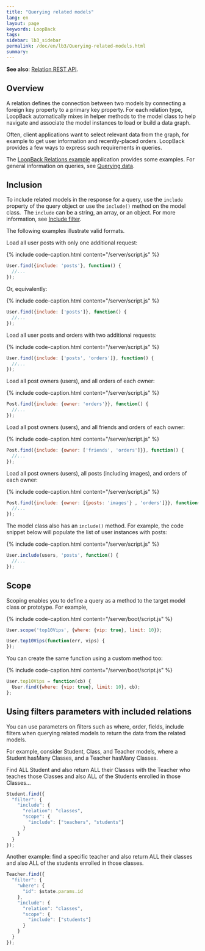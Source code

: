 ```yaml
---
title: "Querying related models"
lang: en
layout: page
keywords: LoopBack
tags:
sidebar: lb3_sidebar
permalink: /doc/en/lb3/Querying-related-models.html
summary:
---
```


**See also**: [Relation REST API](Relation-REST-API.html).

## Overview

A relation defines the connection between two models by connecting a foreign key property to a primary key property.
For each relation type, LoopBack automatically mixes in helper methods to the model class to help navigate and associate the model instances to load or build a data graph.

Often, client applications want to select relevant data from the graph, for example to get user information and recently-placed orders.
LoopBack provides a few ways to express such requirements in queries.

The [LoopBack Relations example](https://github.com/strongloop/loopback-example-relations) application provides some examples.
For general information on queries, see [Querying data](Querying-data.html).

## Inclusion

To include related models in the response for a query, use the `include` property of the query object or use the `include()` method on the model class. 
The `include` can be a string, an array, or an object. For more information, see [Include filter](Include-filter.html).

The following examples illustrate valid formats.

Load all user posts with only one additional request:

{% include code-caption.html content="/server/script.js" %}
```javascript
User.find({include: 'posts'}, function() {
  //...
});
```

Or, equivalently:

{% include code-caption.html content="/server/script.js" %}
```javascript
User.find({include: ['posts']}, function() {
  //...
});
```

Load all user posts and orders with two additional requests:

{% include code-caption.html content="/server/script.js" %}
```javascript
User.find({include: ['posts', 'orders']}, function() {
  //...
});
```

Load all post owners (users), and all orders of each owner:

{% include code-caption.html content="/server/script.js" %}
```javascript
Post.find({include: {owner: 'orders'}}, function() {
  //...
});
```

Load all post owners (users), and all friends and orders of each owner:

{% include code-caption.html content="/server/script.js" %}
```javascript
Post.find({include: {owner: ['friends', 'orders']}}, function() {
  //...
});
```

Load all post owners (users), all posts (including images), and orders of each owner:

{% include code-caption.html content="/server/script.js" %}
```javascript
Post.find({include: {owner: [{posts: 'images'} , 'orders']}}, function() {
  //...
});
```

The model class also has an `include()` method. For example, the code snippet below will populate the list of user instances with posts:

{% include code-caption.html content="/server/script.js" %}
```javascript
User.include(users, 'posts', function() {
  //...
});
```

## Scope

Scoping enables you to define a query as a method to the target model class or prototype. For example,

{% include code-caption.html content="/server/boot/script.js" %}
```javascript
User.scope('top10Vips', {where: {vip: true}, limit: 10});

User.top10Vips(function(err, vips) {
});
```

You can create the same function using a custom method too:

{% include code-caption.html content="/server/boot/script.js" %}
```javascript
User.top10Vips = function(cb) {
  User.find({where: {vip: true}, limit: 10}, cb);
};
```

## Using filters parameters with included relations

You can use parameters on filters such as where, order, fields, include filters when querying related models to return the data from the related models.

For example, consider Student, Class, and Teacher models, where a Student hasMany Classes, and a Teacher hasMany Classes.

Find ALL Student and also return ALL their Classes with the Teacher who teaches those Classes and also ALL of the Students enrolled in those Classes...

```javascript
Student.find({
  "filter": {
    "include": {
      "relation": "classes",
      "scope": {
        "include": ["teachers", "students"]
      }
    }
  }
});
```

Another example: find a specific teacher and also return ALL their classes and also ALL of the students enrolled in those classes.

```javascript
Teacher.find({
  "filter": {
    "where": {
      "id": $state.params.id
    },
    "include": {
      "relation": "classes",
      "scope": {
        "include": ["students"]
      }
    }
  }
});
```